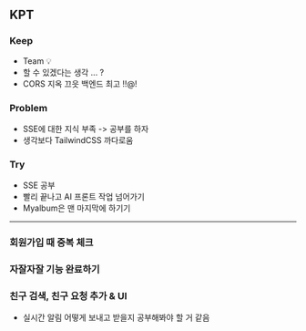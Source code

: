 ## KPT

### Keep

- Team 💡
- 할 수 있겠다는 생각 ... ?
- CORS 지옥 끄읏 백엔드 최고 !!@! 

### Problem

- SSE에 대한 지식 부족 -> 공부를 하자
- 생각보다 TailwindCSS 까다로움 

### Try

- SSE 공부 
- 빨리 끝나고 AI 프론트 작업 넘어가기
- Myalbum은 맨 마지막에 하기기

---

### 회원가입 때 중복 체크
### 자잘자잘 기능 완료하기
### 친구 검색, 친구 요청 추가 & UI
 - 실시간 알림 어떻게 보내고 받을지 공부해봐야 할 거 같음 










